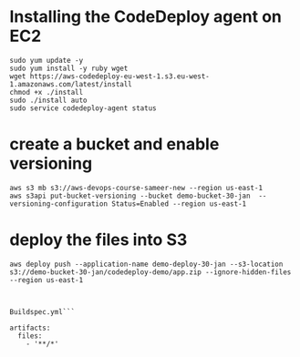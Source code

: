 
# Installing the CodeDeploy agent on EC2
```
sudo yum update -y
sudo yum install -y ruby wget
wget https://aws-codedeploy-eu-west-1.s3.eu-west-1.amazonaws.com/latest/install
chmod +x ./install
sudo ./install auto
sudo service codedeploy-agent status
```


# create a bucket and enable versioning
```
aws s3 mb s3://aws-devops-course-sameer-new --region us-east-1
aws s3api put-bucket-versioning --bucket demo-bucket-30-jan  --versioning-configuration Status=Enabled --region us-east-1 
```

# deploy the files into S3
```
aws deploy push --application-name demo-deploy-30-jan --s3-location s3://demo-bucket-30-jan/codedeploy-demo/app.zip --ignore-hidden-files --region us-east-1 



Buildspec.yml```

artifacts:
  files:
    - '**/*'
